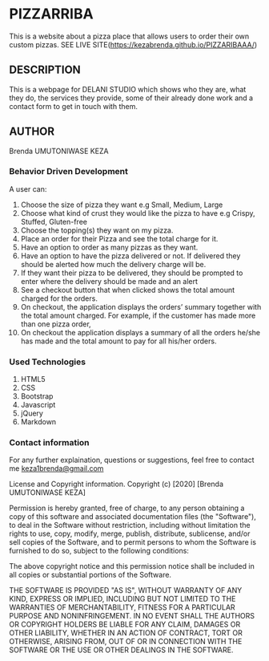 # PIZZARRIBA
This is a website about a pizza place that allows users to order their own custom pizzas.
SEE LIVE SITE(https://kezabrenda.github.io/PIZZARIBAAA/)

## DESCRIPTION
This is a webpage for DELANI STUDIO which shows who they are, what they do, the services they provide, some of their already done work and a contact form to get in touch with them.

## AUTHOR
Brenda UMUTONIWASE KEZA

### Behavior Driven Development
A user can:

1. Choose the size of pizza they want e.g Small, Medium, Large
2. Choose what kind of crust they would like the pizza to have e.g Crispy, Stuffed, Gluten-free
3. Choose the topping(s) they want on my pizza.
4. Place an order for their Pizza and see the total charge for it.
5. Have an option to order as many pizzas as they want.
6. Have an option to have the pizza delivered or not.  If delivered they should be alerted how much the delivery charge will be.
7. If they want their pizza to be delivered, they should be prompted to enter where the delivery should be made and an alert 
8. See a checkout button that when clicked shows the total amount charged for the orders.
9. On checkout, the application displays the orders’ summary together with the total amount charged. For example, if the customer has made more than one pizza order, 
10. On checkout the application displays a summary of all the orders he/she has made and the total amount to pay for all his/her orders.

### Used Technologies
1. HTML5
2. CSS
3. Bootstrap
4. Javascript
5. jQuery
6. Markdown​

### Contact information
For any further explaination, questions or suggestions, feel free to contact me keza1brenda@gmail.com

License and Copyright information.
Copyright (c) [2020] [Brenda UMUTONIWASE KEZA]

Permission is hereby granted, free of charge, to any person obtaining a copy of this software and associated documentation files (the "Software"), to deal in the Software without restriction, including without limitation the rights to use, copy, modify, merge, publish, distribute, sublicense, and/or sell copies of the Software, and to permit persons to whom the Software is furnished to do so, subject to the following conditions:

The above copyright notice and this permission notice shall be included in all copies or substantial portions of the Software.

THE SOFTWARE IS PROVIDED "AS IS", WITHOUT WARRANTY OF ANY KIND, EXPRESS OR IMPLIED, INCLUDING BUT NOT LIMITED TO THE WARRANTIES OF MERCHANTABILITY, FITNESS FOR A PARTICULAR PURPOSE AND NONINFRINGEMENT. IN NO EVENT SHALL THE AUTHORS OR COPYRIGHT HOLDERS BE LIABLE FOR ANY CLAIM, DAMAGES OR OTHER LIABILITY, WHETHER IN AN ACTION OF CONTRACT, TORT OR OTHERWISE, ARISING FROM, OUT OF OR IN CONNECTION WITH THE SOFTWARE OR THE USE OR OTHER DEALINGS IN THE SOFTWARE.

